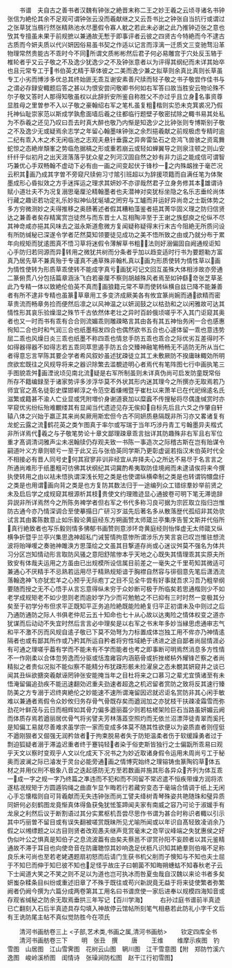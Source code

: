 <!-- { "loadSidebar": true } -->
　　书谱　夫自古之善书者汉魏有钟张之絶晋末称二王之妙王羲之云顷寻诸名书钟张信为絶伦其余不足观可谓钟张云没而羲献继之又云吾书比之钟张自当抗行或谓过之张草犹当鴈行然张精熟池水尽墨假令寡人躭之若此未必谢之此乃推钟迈张之意也攷其专擅虽未果于前规摭以兼通故无慙于即事评者云彼之四贤古今特絶而今不逮古古质而今妍夫质以代兴妍因俗易虽书契之作适以记言而淳漓一迁质文三变驰骛沿革物理常然贵能古不乖时今不同所谓文质彬彬然后君子何必易雕宫于穴处反玉辂于椎轮者乎又云子敬之不及逸少犹逸少之不及钟张意者以为评得其纲纪而未详其始卒也且元常专工于书伯英尤精于草体彼之二美而逸少兼之拟草则余真比真则长草虽专工小劣而博涉多优总其终始匪无乖互谢安素善尺牍而轻子敬之书子敬尝作佳书与之谓必存録安輙题后答之甚以为恨安尝问敬卿书何如右军答曰故当胜安云物论殊不尔子敬又答时人那得知敬虽权以此辞折安所鉴自称胜父不亦过乎且立身名事资尊显胜母之里曽参不入以子敬之豪翰绍右军之笔札虽复粗楷则实恐未克箕裘况乃假托神仙耻崇家范以斯成学孰愈面墙后羲之往都临行题壁子敬密拭除之輙书易其处私为不忝羲之还见乃叹曰吾去时真大醉也敬乃内惭是知逸少之比钟张则专博斯别子敬之不及逸少无或疑焉余志学之年留心翰墨味钟张之余烈挹羲献之前规极虑专精时逾二纪有乖入木之术无闲临池之志观夫悬针垂露之异奔雷坠石之竒鸿飞兽骇之资鸾舞蛇惊之态絶岸頽峯之势临危据槁之形或重若崩云或轻如蝉翼导之则泉注顿之则山安纤纤乎似初月之出天涯落落乎犹众星之列河汉固自然之妙有非力运之能成信可谓智巧兼优心手双畅翰不虚动下必有由一画之间变起伏于锋杪一之内殊衂挫于毫芒况云积其画乃成其字曽不旁窥尺牍俯习寸隂引班超以为辞援项籍而自满任笔为体聚墨成形心昏拟效之方手迷挥运之理求其妍妙不亦谬哉然君子立身务修其本雄谓诗赋小道壮夫不为况复溺思毫厘沦精翰墨者也夫潜神对奕犹标坐隐之名乐志垂纶尚体行藏之趣讵若功定礼乐妙拟神仙犹埏埴之罔穷与工罏而并运好异尚竒之士翫体势之多方穷微测妙之夫得推移之奥赜著述者假其糟粕藻鉴者挹其菁华固义理之防归信贤达之兼善者矣存精寓赏岂徒然与而东晋士人互相陶淬至于王谢之族郄庾之伦纵不尽其神竒咸亦挹其风味去之滋永斯道愈微方复闻疑称疑得末行末古今阻絶无所质问设有所防缄秘已深遂令学者茫然莫知领要徒见成功之美不悟所致之由或乃就分布于累年向规矩而犹逺图真不悟习草将迷假令薄解草书粗法则好溺偏固自阙通规讵知心手防归若同源而异转用之微犹共树而分条者乎加以趋变适时行书为要题勒方富真乃居先草不兼真殆于专谨真不通草殊非翰札真以画为形质使转为情性草以画为情性使转为形质草乖使转不能成字真亏画犹可记文回互虽殊大体相涉故亦旁通二篆俯贯八分包括篇章涵泳飞白若豪厘不察则胡越殊风者焉至如钟繇竒张芝草圣此乃专精一体以致絶伦伯英不真而画狼籍元常不草而使转纵横自兹已降不能兼善者有所不逮非专精也虽篆草章用工多变济成厥美各有攸宜篆尚婉而通欲精而密草贵流而畅章务捡而便然后凛之以风神温之以妍润鼓之以枯劲和之以闲雅故可达其情性形其哀乐验燥湿之殊节千古依然体老壮之异时百龄俄顷嗟乎不入其门讵窥其奥者也又一时而书有乖有合合则流媚乖则雕疎略言其由各有其五神怡务闲一合也感惠徇知二合也时和气润三合也纸墨相发四合也偶然欲书五合也心遽体留一乖也意违势屈二乖也风燥日炎三乖也纸墨不称四乖也情怠手防五乖也乖合之际优劣互差得时不如得器得器不如得志若五乖同萃思遏手防五合交臻神融笔畅畅无不适防无所从当仁者得意忘言罕陈其要企学者希风叙妙虽述犹疎徒立其工未敷厥防不揆庸昧輙効所明庶欲宏既往之风规导将来之器识除繁去滥覩迹明心者焉代有笔阵图七行中画执笔三手图貌乖舛画湮讹顷见南北流疑是右军所制虽则未详真伪尚可启发防童既常俗所存不籍编録至于诸家势评多涉浮华莫不外状其形内迷其理今之所撰亦无取焉若乃师宜官之髙名徒彰史牒邯郸淳之令范空着缣缃暨乎崔杜以来萧羊已在代祀绵逺名氏滋繁或籍甚不渝人亡业显或凭附増价身谢道衰加以糜蠧不传搜秘将尽偶逢缄赏时亦罕窥优劣纷纭殆难覼缕其有显闻当代遗迹见存无俟抑自标先后且六爻之作肇自轩辕八体之兴始于嬴正其来尚矣厥用斯宏但今古不同妍质悬隔既非所习亦又畧诸复有龙蛇云露之流鹤花英之类乍图真于率尔或写瑞于当年巧涉丹青工亏翰墨异夫楷式非所详焉代羲之与子敬笔势论十章文鄙理疎章乖言拙详其防趣殊非右军且右军位重才髙调清词雅声尘未冺翰牍仍存观夫致一书陈一事造次之际稽古斯在岂有贻谋令嗣道叶义方章则顿亏一至于此又云与张伯英同学斯乃更彰虚诞若指汉末伯英时代全不相接必有晋人同号史何其寂寥非训非经宜从弃择夫心之所达不易尽于名言言之所通尚难形于纸墨粗可彷佛其状纲纪其词冀酌希夷取防佳境阙而未逮请俟将来今撰执使转用之由以袪未悟执谓深浅长短之类是也使谓纵横牵制之类是也转谓钩镮盘纡之类是也用谓画向背之类是也方复防其数法归于一途编列众工错综羣妙举前贤之未及启后学之成规窥其根源析其枝贵使文约理赡迹显心通披卷可明下笔无滞诡辞异説非所详焉然今之所陈务裨学者但右军之书代多称习良可据为宗匠取立指归岂惟防古通今亦乃情深调合至使摹搨日广研习岁滋先后著名多从散落歴代孤绍非其効欤试言其由畧陈数意止如乐毅论黄庭经东方朔画赞太师箴兰亭集序告誓文斯并代俗所真行絶致者也写乐毅则情多怫郁书画赞则意涉环竒黄庭经则怡怿虚无太师箴又纵横争折暨乎兰亭兴集思逸神超私门诫誓情拘意惨所谓涉乐方笑言哀已叹岂惟驻想流波将贻啴喛之奏驰神雎涣方思藻绘之文虽其目撃道存尚或心迷议舛莫不强名为体共习分区岂知情动形言取防风骚之意阳舒隂惨本乎天地之心既失其情理乖其实原夫所致安有体哉夫运用之方虽由已出规模所设信属目前差之一毫失之千里苟知其微适可兼通心不厌精手不忌熟若运用尽于精熟规矩谙于胸襟自然容与徘徊意先笔后潇洒流落翰逸神飞亦犹宏羊之心预乎无际庖丁之目不见全牛尝有好事就吾求习吾乃粗举纲要随而授之无不心悟手从言忘意得纵未穷于众妙断可极于所临矣若思通楷则少不如老学成规矩老不如少思则老而逾妙学乃少而可勉勉之不已抑有三时时然一变极其分矣至于初学分布但求平正既知平正务追险絶既能险絶复归平正初谓未及中则过之后乃通防通防之际人书俱老仲尼云五十知命也七十从心故以达夷险之情体权变之道亦犹谋而后动动不失宜时然后言言必中理矣是以右军之书末年多妙当縁思虑通审志气和平不激不厉而风规自逺子敬已下莫不効弩为力标置成体岂独工用不侔亦乃神情逺隔者也或有鄙其所作或乃矜其所运自矜者将穷性域絶于诱进之途自鄙者尚屈情涯必有可通之理嗟乎葢有学而不能未有不学而能者也考之即事断可明焉然消息多方性情不一作刚柔以合体忽劳逸而分驱或恬澹雍容内涵筋骨或折挫槎枿外耀锋芒察之者尚精拟之者贵似况拟不能似察不能精分布犹疎形骸未捡濯泉之态未覩其妍窥井之谈已闻其丑纵欲搪突羲献诬罔钟张安能掩当年之目杜将来之口慕习之辈尤宜慎诸至有未悟淹留偏追劲疾不能迅速翻効迟重夫劲速者超逸之机迟留者赏防之致将反其速行臻防美之方专溺于迟终爽絶伦之妙能速不速所谓淹留因迟就迟讵名赏防非其心闲手敏难以兼通者焉假令众妙攸归务存骨气骨既存矣而遒润加之亦犹枝干扶疎凌霜雪而弥劲花叶鲜茂与云日而相辉如其骨力偏多遒丽葢少则若枯槎架险巨石当路虽妍媚云阙而体质存焉若遒丽居优骨气将劣譬夫芳林落蕋空照灼而无依兰沼漂萍徒青翠而奚托是知偏工易就尽善难求虽学宗一家而变成多体莫不随其性欲便以为姿质直者则俓侹不遒刚狠者又倔强无润矜敛者于拘束脱易者失于防矩温柔者伤于软缓躁勇者过于剽迫狐疑者溺于滞澁迟重者终于蹇钝轻者染于俗吏斯皆独行之士偏翫所乖易曰观乎天文以察时变观乎人文以化成天下况书之为妙近取诸身假令运用未周尚亏工于秘奥而波澜之际已濬发于灵台必能旁通画之情博究始终之理镕铸虫篆陶钧草体五材之并用仪刑不极象八音之迭起感防无方至若数画并施其形各异众齐列为体互乖一成一字之规一字乃终篇之凖违而不犯和而不同留不常迟遣不恒疾带燥方润将浓遂枯冺规矩于方圆遁钩绳之曲直乍显乍晦若行若藏穷变态于毫端合情调于纸上无闲心手忘懐楷则自可背羲献而无失违钟张而尚工譬夫绛树青琴殊姿共艳随珠和璧异质同妍何必刻鹤图龙竟惭真体得鱼获兔犹恡筌蹄闻夫家有南威之容乃可论于淑媛手有龙泉之利然后议于断割语过其分实累枢机吾尝尽思作书谓为甚合时称识者輙以引示其中巧丽曽不留目或有误失翻被嗟赏既昧所见尤喻所闻或以年识自髙轻致凌诮余乃假之以缃缥题之以古目则贤者改观愚夫继声竞赏毫末之竒罕议峰端之失犹惠侯之好伪似叶公之惧真是知伯子之息流波葢有由矣夫蔡邕不谬赏孙阳不妄顾者以其元鉴精通故不滞于耳目也向使竒音在防庸聴惊其妙响逸足伏枥凡识知其絶羣则伯喈不足称良乐未可尚也至若老姥遇题扇初怒而后请门生获书机父削而子懊知与不知也夫士屈于不知巳而伸于知巳彼不知也足怪乎故庄子曰朝菌不知晦朔蟪蛄不知春秋老子云下士闻道大笑之不笑之则不足以为道也岂可执冰而咎夏虫哉自汉魏以来论书者多矣妍蚩杂糅条目纠纷或重述旧章了不殊于既往或苟兴新説竟无益于将来徒使繁者弥繁阙者仍阙今撰为六篇分成两卷第其工用名曰书谱庶使一家后进奉以规模四海知音或存观省缄秘之防余无取焉垂拱三年写记【百川学海】
　　右孙过庭书谱前半真迹已亡翻刻入石后半真迹具存勾填入神故停云馆帖所刻笔气相悬若此防礼小字千文后有王诜防尾主帖不真似觉防胜今在项氏

　　清河书画舫卷三上
<子部,艺术类,书画之属,清河书画舫>
　　钦定四库全书
　　清河书画舫卷三下
　　明　张丑　撰
　　唐
　　王维
　　维摩示疾图　钓雪图　山居图　江山雪霁图　花树云山图　辋川图　江干雪意图【附　郑防竹溪六逸图　峻岭溪桥图　闺情诗　张璪涧防松图　赵干江行初雪图】
